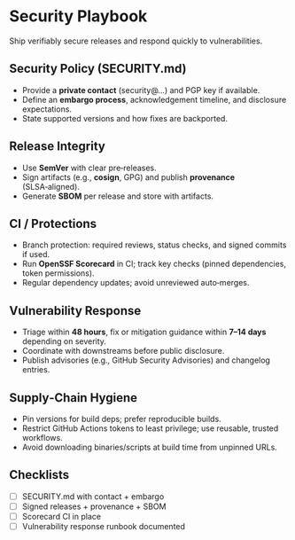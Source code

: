 # Security Playbook

Ship verifiably secure releases and respond quickly to vulnerabilities.

## Security Policy (SECURITY.md)

- Provide a **private contact** (security@…) and PGP key if available.
- Define an **embargo process**, acknowledgement timeline, and disclosure expectations.
- State supported versions and how fixes are backported.

## Release Integrity

- Use **SemVer** with clear pre‑releases.
- Sign artifacts (e.g., **cosign**, GPG) and publish **provenance** (SLSA‑aligned).
- Generate **SBOM** per release and store with artifacts.

## CI / Protections

- Branch protection: required reviews, status checks, and signed commits if used.
- Run **OpenSSF Scorecard** in CI; track key checks (pinned dependencies, token permissions).
- Regular dependency updates; avoid unreviewed auto‑merges.

## Vulnerability Response

- Triage within **48 hours**, fix or mitigation guidance within **7–14 days** depending on severity.
- Coordinate with downstreams before public disclosure.
- Publish advisories (e.g., GitHub Security Advisories) and changelog entries.

## Supply‑Chain Hygiene

- Pin versions for build deps; prefer reproducible builds.
- Restrict GitHub Actions tokens to least privilege; use reusable, trusted workflows.
- Avoid downloading binaries/scripts at build time from unpinned URLs.

## Checklists

- [ ] SECURITY.md with contact + embargo
- [ ] Signed releases + provenance + SBOM
- [ ] Scorecard CI in place
- [ ] Vulnerability response runbook documented
